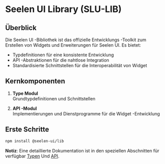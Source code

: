 # **Seelen UI Library (SLU-LIB)**

## Überblick

Die Seelen UI -Bibliothek ist das offizielle Entwicklungs -Toolkit zum Erstellen von Widgets und Erweiterungen für Seelen UI. Es bietet:

* Typdefinitionen für eine konsistente Entwicklung
* API -Abstraktionen für die nahtlose Integration
* Standardisierte Schnittstellen für die Interoperabilität von Widget

## Kernkomponenten

1. **Type Modul**\
   Grundtypdefinitionen und Schnittstellen

2. **API -Modul**\
   Implementierungen und Dienstprogramme für die Widget -Entwicklung

## Erste Schritte

```bash
npm install @seelen-ui/lib
```

**Notiz**: Eine detaillierte Dokumentation ist in den speziellen Abschnitten für verfügbar [Typen](./library-types) Und [API](./library-api).
